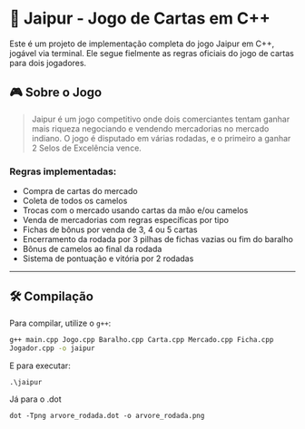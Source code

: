 # 🐪 Jaipur - Jogo de Cartas em C++

Este é um projeto de implementação completa do jogo Jaipur em C++, jogável via terminal. Ele segue fielmente as regras oficiais do jogo de cartas para dois jogadores.

## 🎮 Sobre o Jogo

> Jaipur é um jogo competitivo onde dois comerciantes tentam ganhar mais riqueza negociando e vendendo mercadorias no mercado indiano. O jogo é disputado em várias rodadas, e o primeiro a ganhar 2 Selos de Excelência vence.

### Regras implementadas:
- Compra de cartas do mercado
- Coleta de todos os camelos
- Trocas com o mercado usando cartas da mão e/ou camelos
- Venda de mercadorias com regras específicas por tipo
- Fichas de bônus por venda de 3, 4 ou 5 cartas
- Encerramento da rodada por 3 pilhas de fichas vazias ou fim do baralho
- Bônus de camelos ao final da rodada
- Sistema de pontuação e vitória por 2 rodadas

---

## 🛠️ Compilação

Para compilar, utilize o `g++`:

```bash
g++ main.cpp Jogo.cpp Baralho.cpp Carta.cpp Mercado.cpp Ficha.cpp 
Jogador.cpp -o jaipur 
```
E para executar:
```
.\jaipur
```

Já para o .dot
```
dot -Tpng arvore_rodada.dot -o arvore_rodada.png
```
